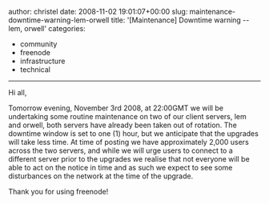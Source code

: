 author: christel
date: 2008-11-02 19:01:07+00:00
slug: maintenance-downtime-warning-lem-orwell
title: '[Maintenance] Downtime warning -- lem, orwell'
categories:
- community
- freenode
- infrastructure
- technical
---
Hi all,

Tomorrow evening, November 3rd 2008, at 22:00GMT we will be undertaking some routine maintenance on two of our client servers, lem and orwell, both servers have already been taken out of rotation. The downtime window is set to one (1) hour, but we anticipate that the upgrades will take less time. At time of posting we have approximately 2,000 users across the two servers, and while we will urge users to connect to a different server prior to the upgrades we realise that not everyone will be able to act on the notice in time and as such we expect to see some disturbances on the network at the time of the upgrade.

Thank you for using freenode!
